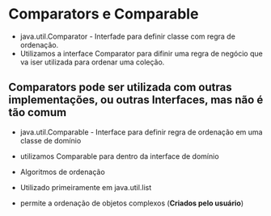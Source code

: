 # Comparators e Comparable

* java.util.Comparator - Interfade para definir classe com regra de ordenação.
* Utilizamos a interface Comparator para difinir uma regra de negócio que va iser utilizada para ordenar uma coleção.

## Comparators pode ser utilizada com outras implementações, ou outras Interfaces, mas não é tão comum

* java.util.Comparable - Interface para definir regra de ordenação em uma classe de domínio
* utilizamos Comparable para dentro da interface de domínio

* Algoritmos de ordenação

* Utilizado primeiramente em java.util.list

* permite a ordenação de objetos complexos (**Criados pelo usuário**)